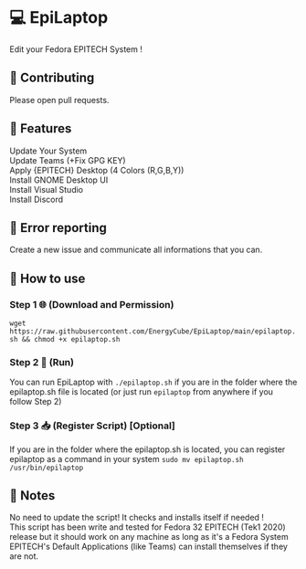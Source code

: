 # 💻 EpiLaptop
Edit your Fedora EPITECH System !

🔨 Contributing
-------
Please open pull requests.

🧾 Features
-------
Update Your System<br/>
Update Teams (+Fix GPG KEY)<br/>
Apply {EPITECH} Desktop (4 Colors (R,G,B,Y))<br/>
Install GNOME Desktop UI<br/>
Install Visual Studio<br/>
Install Discord<br/>

🔧 Error reporting
-------
Create a new issue and communicate all informations that you can.

📝 How to use
-------
### Step 1 🌐 (Download and Permission)
`wget https://raw.githubusercontent.com/EnergyCube/EpiLaptop/main/epilaptop.sh && chmod +x epilaptop.sh`

### Step 2 🏁 (Run)
You can run EpiLaptop with `./epilaptop.sh` if you are in the folder where the epilaptop.sh file is located (or just run `epilaptop` from anywhere if you follow Step 2)

### Step 3 📥 (Register Script) [Optional]
If you are in the folder where the epilaptop.sh is located, you can register epilaptop as a command in your system `sudo mv epilaptop.sh /usr/bin/epilaptop`

📖 Notes
-------
No need to update the script! It checks and installs itself if needed !<br/>
This script has been write and tested for Fedora 32 EPITECH (Tek1 2020) release but it should work on any machine as long as it's a Fedora System<br/>
EPITECH's Default Applications (like Teams) can install themselves if they are not.
